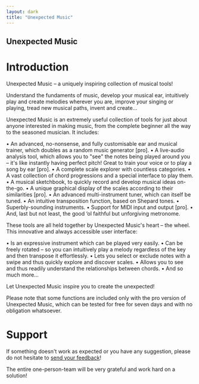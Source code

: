 ```yaml
---
layout: dark
title: "Unexpected Music"
---
```


## Unexpected Music

# Introduction

Unexpected Music – a uniquely inspiring collection of musical tools!

Understand the fundaments of music, develop your musical ear, intuitively play and create melodies wherever you are, improve your singing or playing, tread new musical paths, invent and create... 

Unexpected Music is an extremely useful collection of tools for just about anyone interested in making music, from the complete beginner all the way to the seasoned musician. It includes:

• An advanced, no-nonsense, and fully customisable ear and musical trainer, which doubles as a random music generator [pro].
• A live-audio analysis tool, which allows you to "see" the notes being played around you – it's like instantly having perfect pitch! Great to train your voice or to play a song by ear [pro].
• A complete scale explorer with countless categories.
• A vast collection of chord progressions and a special interface to play them.
• A musical sketchbook, to quickly record and develop musical ideas on-the-go.
• A unique graphical display of the scales according to their similarities [pro].
• An advanced multi-instrument tuner, which can itself be tuned.
• An intuitive transposition function, based on Shepard tones.
• Superbly-sounding instruments.
• Support for MIDI input and output [pro].
• And, last but not least, the good ‘ol faithful but unforgiving metronome.

These tools are all held together by Unexpected Music's heart – the wheel. This innovative and always accessible user interface:

• Is an expressive instrument which can be played very easily.
• Can be freely rotated – so you can intuitively play a melody regardless of the key and then transpose it effortlessly.
• Lets you select or exclude notes with a swipe and thus quickly explore and discover scales.
• Allows you to see and thus readily understand the relationships between chords.
• And so much more...

Let Unexpected Music inspire you to create the unexpected!

Please note that some functions are included only with the pro version of Unexpected Music, which can be tested for free for seven days and with no obligation whatsoever. 


# Support

If something doesn't work as expected or you have any suggestion, please do not hesitate to [<u>send your feedback</u>](mailto:support@unexpectedinventions.com)!

The entire one-person-team will be very grateful and work hard on a solution!


